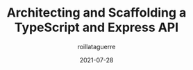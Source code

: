 ---
author: roillataguerre
date: 2021-07-28
publisher: itnext_io
tags:
  - typescript
  - express
  - apis
target_url: https://itnext.io/modern-node-part-1-architecting-and-scaffolding-a-typescript-express-api-22e87fee054c
title: Architecting and Scaffolding a TypeScript and Express API
---